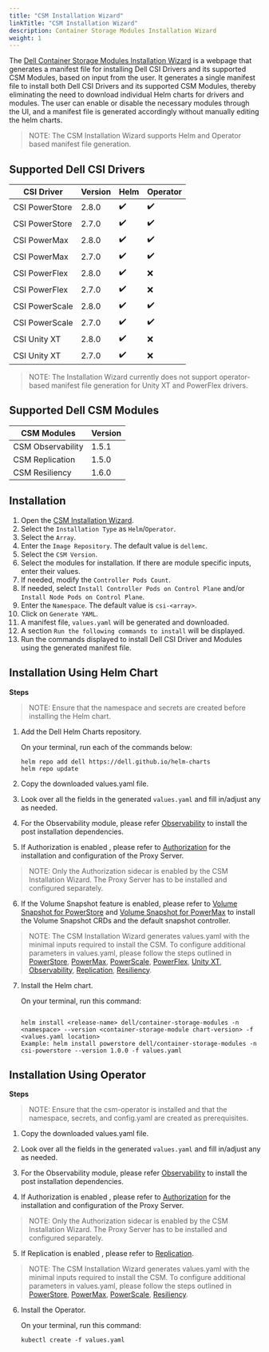 ```yaml
---
title: "CSM Installation Wizard"
linkTitle: "CSM Installation Wizard"
description: Container Storage Modules Installation Wizard
weight: 1
---
```


The [Dell Container Storage Modules Installation Wizard](./src/index.html) is a webpage that generates a manifest file for installing Dell CSI Drivers and its supported CSM Modules, based on input from the user. It generates a single manifest file to install both Dell CSI Drivers and its supported CSM Modules, thereby eliminating the need to download individual Helm charts for drivers and modules. The user can enable or disable the necessary modules through the UI, and a manifest file is generated accordingly without manually editing the helm charts.

>NOTE: The CSM Installation Wizard supports Helm and Operator based manifest file generation.

## Supported Dell CSI Drivers

| CSI Driver         | Version   | Helm   | Operator  |
| ------------------ | --------- | ------ | --------- |
| CSI PowerStore     | 2.8.0     |✔️      |✔️        |
| CSI PowerStore     | 2.7.0     |✔️      |✔️        |
| CSI PowerMax       | 2.8.0     |✔️      |✔️        |
| CSI PowerMax       | 2.7.0     |✔️      |✔️        |           
| CSI PowerFlex      | 2.8.0     |✔️      |❌        | 
| CSI PowerFlex      | 2.7.0     |✔️      |❌        | 
| CSI PowerScale     | 2.8.0     |✔️      |✔️        | 
| CSI PowerScale     | 2.7.0     |✔️      |✔️        | 
| CSI Unity XT       | 2.8.0     |✔️      |❌        | 
| CSI Unity XT       | 2.7.0     |✔️      |❌        | 

>NOTE: The Installation Wizard currently does not support operator-based manifest file generation for Unity XT and PowerFlex drivers.

## Supported Dell CSM Modules

| CSM Modules          | Version   | 
| ---------------------| --------- | 
| CSM Observability    | 1.5.1     |
| CSM Replication      | 1.5.0     |
| CSM Resiliency       | 1.6.0     |

## Installation

1. Open the [CSM Installation Wizard](./src/index.html).
2. Select the `Installation Type` as `Helm`/`Operator`.
3. Select the `Array`.
4. Enter the `Image Repository`. The default value is `dellemc`.
5. Select the `CSM Version`. 
6. Select the modules for installation. If there are module specific inputs, enter their values. 
7. If needed, modify the `Controller Pods Count`.
8. If needed, select `Install Controller Pods on Control Plane` and/or `Install Node Pods on Control Plane`.
9. Enter the `Namespace`. The default value is `csi-<array>`.
10. Click on `Generate YAML`.
13. A manifest file, `values.yaml` will be generated and downloaded. 
14. A section `Run the following commands to install` will be displayed.
15. Run the commands displayed to install Dell CSI Driver and Modules using the generated manifest file. 

## Installation Using Helm Chart

**Steps**

>NOTE: Ensure that the namespace and secrets are created before installing the Helm chart.

1. Add the Dell Helm Charts repository.

    On your terminal, run each of the commands below:

    ```terminal
    helm repo add dell https://dell.github.io/helm-charts
    helm repo update
    ```

2. Copy the downloaded values.yaml file.

3. Look over all the fields in the generated `values.yaml` and fill in/adjust any as needed.

4. For the Observability module, please refer [Observability](../../observability/deployment/#post-installation-dependencies) to install the post installation dependencies.

5. If Authorization is enabled , please refer to [Authorization](../../authorization/deployment/helm/) for the installation and configuration of the Proxy Server.

>NOTE: Only the Authorization sidecar is enabled by the CSM Installation Wizard. The Proxy Server has to be installed and configured separately.

6. If the Volume Snapshot feature is enabled, please refer to [Volume Snapshot for PowerStore](../../csidriver/installation/helm/powerstore/#optional-volume-snapshot-requirements) and [Volume Snapshot for PowerMax](../../csidriver/installation/helm/powermax/#optional-volume-snapshot-requirements) to install the Volume Snapshot CRDs and the default snapshot controller.

>NOTE: The CSM Installation Wizard generates values.yaml with the minimal inputs required to install the CSM. To configure additional parameters in values.yaml, please follow the steps outlined in [PowerStore](../../csidriver/installation/helm/powerstore/#install-the-driver), [PowerMax](../../csidriver/installation/helm/powermax/#install-the-driver), [PowerScale](../../csidriver/installation/helm/isilon/#install-the-driver), [PowerFlex](../../csidriver/installation/helm/powerflex/#install-the-driver), [Unity XT](../../csidriver/installation/helm/unity/#install-csi-driver), [Observability](../../observability/), [Replication](../../replication/), [Resiliency](../../resiliency/).

7. Install the Helm chart.

    On your terminal, run this command:

    ```terminal
    
    helm install <release-name> dell/container-storage-modules -n <namespace> --version <container-storage-module chart-version> -f <values.yaml location>
    Example: helm install powerstore dell/container-storage-modules -n csi-powerstore --version 1.0.0 -f values.yaml
    ```
## Installation Using Operator

**Steps**

>NOTE: Ensure that the csm-operator is installed and that the namespace, secrets, and config.yaml are created as prerequisites.

1. Copy the downloaded values.yaml file.

2. Look over all the fields in the generated `values.yaml` and fill in/adjust any as needed.

3. For the Observability module, please refer [Observability](../csmoperator/modules/observability) to install the post installation dependencies.

4. If Authorization is enabled , please refer to [Authorization](../csmoperator/modules/authorization) for the installation and configuration of the Proxy Server.

>NOTE: Only the Authorization sidecar is enabled by the CSM Installation Wizard. The Proxy Server has to be installed and configured separately.

5. If Replication is enabled , please refer to [Replication](../csmoperator/modules/replication).

>NOTE: The CSM Installation Wizard generates values.yaml with the minimal inputs required to install the CSM. To configure additional parameters in values.yaml, please follow the steps outlined in [PowerStore](../csmoperator/drivers/powerstore), [PowerMax](../csmoperator/drivers/powermax), [PowerScale](../csmoperator/drivers/powerscale), [Resiliency](../csmoperator/modules/resiliency).

6. Install the Operator.

    On your terminal, run this command:

    ```terminal
    kubectl create -f values.yaml
    ```
